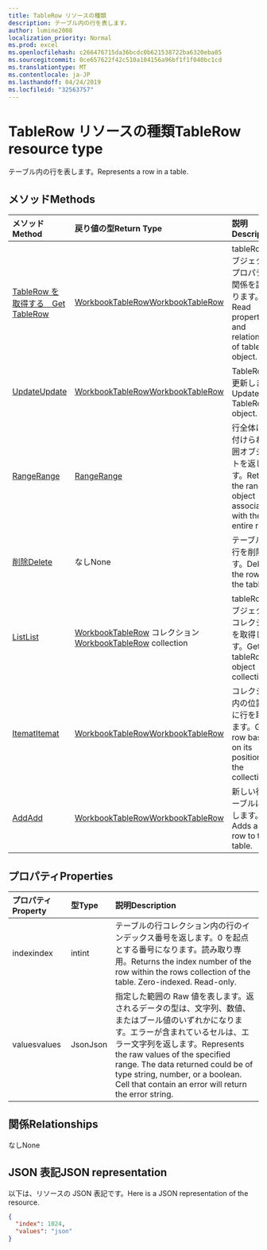 ```yaml
---
title: TableRow リソースの種類
description: テーブル内の行を表します。
author: lumine2008
localization_priority: Normal
ms.prod: excel
ms.openlocfilehash: c266476715da36bcdc0b621538722ba6320eba85
ms.sourcegitcommit: 0ce657622f42c510a104156a96bf1f1f040bc1cd
ms.translationtype: MT
ms.contentlocale: ja-JP
ms.lasthandoff: 04/24/2019
ms.locfileid: "32563757"
---
```

# <a name="tablerow-resource-type"></a><span data-ttu-id="a62ef-103">TableRow リソースの種類</span><span class="sxs-lookup"><span data-stu-id="a62ef-103">TableRow resource type</span></span>

<span data-ttu-id="a62ef-104">テーブル内の行を表します。</span><span class="sxs-lookup"><span data-stu-id="a62ef-104">Represents a row in a table.</span></span>


## <a name="methods"></a><span data-ttu-id="a62ef-105">メソッド</span><span class="sxs-lookup"><span data-stu-id="a62ef-105">Methods</span></span>

| <span data-ttu-id="a62ef-106">メソッド</span><span class="sxs-lookup"><span data-stu-id="a62ef-106">Method</span></span>           | <span data-ttu-id="a62ef-107">戻り値の型</span><span class="sxs-lookup"><span data-stu-id="a62ef-107">Return Type</span></span>    |<span data-ttu-id="a62ef-108">説明</span><span class="sxs-lookup"><span data-stu-id="a62ef-108">Description</span></span>|
|:---------------|:--------|:----------|
|[<span data-ttu-id="a62ef-109">TableRow を取得する　</span><span class="sxs-lookup"><span data-stu-id="a62ef-109">Get TableRow</span></span>](../api/tablerow-get.md) | [<span data-ttu-id="a62ef-110">WorkbookTableRow</span><span class="sxs-lookup"><span data-stu-id="a62ef-110">WorkbookTableRow</span></span>](tablerow.md) |<span data-ttu-id="a62ef-111">tableRow オブジェクトのプロパティと関係を読み取ります。</span><span class="sxs-lookup"><span data-stu-id="a62ef-111">Read properties and relationships of tableRow object.</span></span>|
|[<span data-ttu-id="a62ef-112">Update</span><span class="sxs-lookup"><span data-stu-id="a62ef-112">Update</span></span>](../api/tablerow-update.md) | [<span data-ttu-id="a62ef-113">WorkbookTableRow</span><span class="sxs-lookup"><span data-stu-id="a62ef-113">WorkbookTableRow</span></span>](tablerow.md)  |<span data-ttu-id="a62ef-114">TableRow を更新します。</span><span class="sxs-lookup"><span data-stu-id="a62ef-114">Update TableRow object.</span></span> |
|[<span data-ttu-id="a62ef-115">Range</span><span class="sxs-lookup"><span data-stu-id="a62ef-115">Range</span></span>](../api/tablerow-range.md)|[<span data-ttu-id="a62ef-116">Range</span><span class="sxs-lookup"><span data-stu-id="a62ef-116">Range</span></span>](range.md)|<span data-ttu-id="a62ef-117">行全体に関連付けられた範囲オブジェクトを返します。</span><span class="sxs-lookup"><span data-stu-id="a62ef-117">Returns the range object associated with the entire row.</span></span>|
|[<span data-ttu-id="a62ef-118">削除</span><span class="sxs-lookup"><span data-stu-id="a62ef-118">Delete</span></span>](../api/tablerow-delete.md)|<span data-ttu-id="a62ef-119">なし</span><span class="sxs-lookup"><span data-stu-id="a62ef-119">None</span></span>|<span data-ttu-id="a62ef-120">テーブルから行を削除します。</span><span class="sxs-lookup"><span data-stu-id="a62ef-120">Deletes the row from the table.</span></span>|
|[<span data-ttu-id="a62ef-121">List</span><span class="sxs-lookup"><span data-stu-id="a62ef-121">List</span></span>](../api/tablerow-list.md) | <span data-ttu-id="a62ef-122">[WorkbookTableRow](tablerow.md) コレクション</span><span class="sxs-lookup"><span data-stu-id="a62ef-122">[WorkbookTableRow](tablerow.md) collection</span></span> |<span data-ttu-id="a62ef-123">tableRow オブジェクトのコレクションを取得します。</span><span class="sxs-lookup"><span data-stu-id="a62ef-123">Get tableRow object collection.</span></span> |
|[<span data-ttu-id="a62ef-124">Itemat</span><span class="sxs-lookup"><span data-stu-id="a62ef-124">Itemat</span></span>](../api/tablerowcollection-itemat.md)|[<span data-ttu-id="a62ef-125">WorkbookTableRow</span><span class="sxs-lookup"><span data-stu-id="a62ef-125">WorkbookTableRow</span></span>](tablerow.md)|<span data-ttu-id="a62ef-126">コレクション内の位置を基に行を取得します。</span><span class="sxs-lookup"><span data-stu-id="a62ef-126">Gets a row based on its position in the collection.</span></span>|
|[<span data-ttu-id="a62ef-127">Add</span><span class="sxs-lookup"><span data-stu-id="a62ef-127">Add</span></span>](../api/tablerowcollection-add.md)|[<span data-ttu-id="a62ef-128">WorkbookTableRow</span><span class="sxs-lookup"><span data-stu-id="a62ef-128">WorkbookTableRow</span></span>](tablerow.md)|<span data-ttu-id="a62ef-129">新しい行をテーブルに追加します。</span><span class="sxs-lookup"><span data-stu-id="a62ef-129">Adds a new row to the table.</span></span>|

## <a name="properties"></a><span data-ttu-id="a62ef-130">プロパティ</span><span class="sxs-lookup"><span data-stu-id="a62ef-130">Properties</span></span>
| <span data-ttu-id="a62ef-131">プロパティ</span><span class="sxs-lookup"><span data-stu-id="a62ef-131">Property</span></span>     | <span data-ttu-id="a62ef-132">型</span><span class="sxs-lookup"><span data-stu-id="a62ef-132">Type</span></span>   |<span data-ttu-id="a62ef-133">説明</span><span class="sxs-lookup"><span data-stu-id="a62ef-133">Description</span></span>|
|:---------------|:--------|:----------|
|<span data-ttu-id="a62ef-134">index</span><span class="sxs-lookup"><span data-stu-id="a62ef-134">index</span></span>|<span data-ttu-id="a62ef-135">int</span><span class="sxs-lookup"><span data-stu-id="a62ef-135">int</span></span>|<span data-ttu-id="a62ef-p101">テーブルの行コレクション内の行のインデックス番号を返します。0 を起点とする番号になります。読み取り専用。</span><span class="sxs-lookup"><span data-stu-id="a62ef-p101">Returns the index number of the row within the rows collection of the table. Zero-indexed. Read-only.</span></span>|
|<span data-ttu-id="a62ef-139">values</span><span class="sxs-lookup"><span data-stu-id="a62ef-139">values</span></span>|<span data-ttu-id="a62ef-140">Json</span><span class="sxs-lookup"><span data-stu-id="a62ef-140">Json</span></span>|<span data-ttu-id="a62ef-p102">指定した範囲の Raw 値を表します。返されるデータの型は、文字列、数値、またはブール値のいずれかになります。エラーが含まれているセルは、エラー文字列を返します。</span><span class="sxs-lookup"><span data-stu-id="a62ef-p102">Represents the raw values of the specified range. The data returned could be of type string, number, or a boolean. Cell that contain an error will return the error string.</span></span>|

## <a name="relationships"></a><span data-ttu-id="a62ef-144">関係</span><span class="sxs-lookup"><span data-stu-id="a62ef-144">Relationships</span></span>
<span data-ttu-id="a62ef-145">なし</span><span class="sxs-lookup"><span data-stu-id="a62ef-145">None</span></span>


## <a name="json-representation"></a><span data-ttu-id="a62ef-146">JSON 表記</span><span class="sxs-lookup"><span data-stu-id="a62ef-146">JSON representation</span></span>

<span data-ttu-id="a62ef-147">以下は、リソースの JSON 表記です。</span><span class="sxs-lookup"><span data-stu-id="a62ef-147">Here is a JSON representation of the resource.</span></span>

<!--{
  "blockType": "resource",
  "optionalProperties": [],
  "baseType": "microsoft.graph.entity",
  "@odata.type": "microsoft.graph.workbookTableRow"
}-->

```json
{
  "index": 1024,
  "values": "json"
}

```

<!-- uuid: 8fcb5dbc-d5aa-4681-8e31-b001d5168d79
2015-10-25 14:57:30 UTC -->
<!-- {
  "type": "#page.annotation",
  "description": "TableRow resource",
  "keywords": "",
  "section": "documentation",
  "tocPath": ""
}-->

